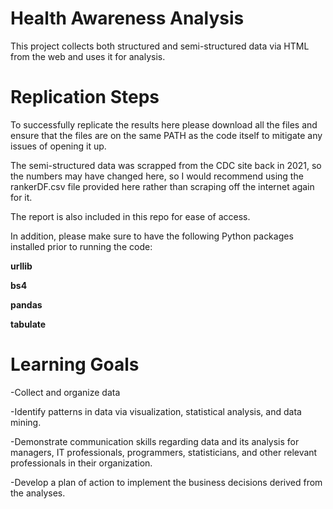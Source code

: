 # Health Awareness Analysis

This project collects both structured and semi-structured data via HTML from the web and uses it for analysis.


# Replication Steps

To successfully replicate the results here please download all the files and ensure that the files are on the same PATH as the code itself to mitigate any issues of opening it up.

The semi-structured data was scrapped from the CDC site back in 2021, so the numbers may have changed here, so I would recommend using the rankerDF.csv file provided here rather than scraping off the internet again for it.

The report is also included in this repo for ease of access.

In addition, please make sure to have the following Python packages installed prior to running the code:


**urllib**


**bs4**


**pandas**


**tabulate**


# Learning Goals
-Collect and organize data

-Identify patterns in data via visualization, statistical analysis, and data mining.

-Demonstrate communication skills regarding data and its analysis for managers, IT professionals, programmers, statisticians, and other relevant professionals in their organization.

-Develop a plan of action to implement the business decisions derived from the analyses.

